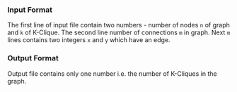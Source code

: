 ### Input Format
The first line of input file contain two numbers - number of nodes `n` of graph and `k` of K-Clique.
The second line number of connections `m` in graph.
Next `m` lines contains two integers `x` and `y` which have an edge.

### Output Format
Output file contains only one number i.e. the number of K-Cliques in the graph.